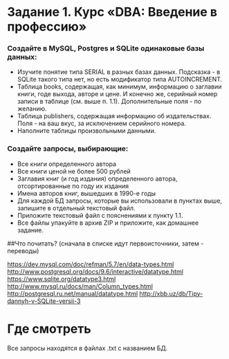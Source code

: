 # Задание 1. Курс «DBA: Введение в профессию»

### Создайте в MySQL, Postgres и SQLite одинаковые базы данных: 
 * Изучите понятие типа SERIAL в разных базах данных. Подсказка - в SQLite такого типа нет, но есть модификатор типа AUTOINCREMENT.
 * Таблица books, содержащая, как минимум, информацию о заглавии книги, годе выхода, авторе и цене. И конечно же, серийный номер записи в таблице (см. выше п. 1.1). Дополнительные поля - по желанию.
 * Таблица publishers, содержащая информацию об издательствах. Поля - на ваш вкус, за исключением серийного номера.
 * Наполните таблицы произвольными данными.

### Создайте запросы, выбирающие:
 * Все книги определенного автора
 * Все книги ценой не более 500 рублей
 * Заглавия книг (и год издания) определенного автора, отсортированные по году их издания
 * Имена авторов книг, вышедших в 1990-е годы
 * Для каждой БД запросы, которые вы использовали в пунктах выше, запишите в отдельный текстовый файл. 
 * Приложите текстовый файл с пояснениями к пункту 1.1. 
 * Все файлы упакуйте в архив ZIP и приложите, как домашнее задание. 

##Что почитать? (сначала в списке идут первоисточники, затем - переводы)

https://dev.mysql.com/doc/refman/5.7/en/data-types.html
http://www.postgresql.org/docs/9.6/interactive/datatype.html
https://www.sqlite.org/datatype3.html
http://www.mysql.ru/docs/man/Column_types.html
http://postgresql.ru.net/manual/datatype.html
http://xbb.uz/db/Tipy-dannyh-v-SQLite-versii-3


# Где смотреть
Все запросы находятся в файлах .txt с названием БД.